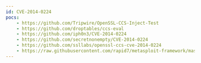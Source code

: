 ```yaml
---
id: CVE-2014-0224
pocs:
    - https://github.com/Tripwire/OpenSSL-CCS-Inject-Test
    - https://github.com/droptables/ccs-eval
    - https://github.com/iph0n3/CVE-2014-0224
    - https://github.com/secretnonempty/CVE-2014-0224
    - https://github.com/ssllabs/openssl-ccs-cve-2014-0224
    - https://raw.githubusercontent.com/rapid7/metasploit-framework/master/modules/auxiliary/scanner/ssl/openssl_ccs.rb
---
```

